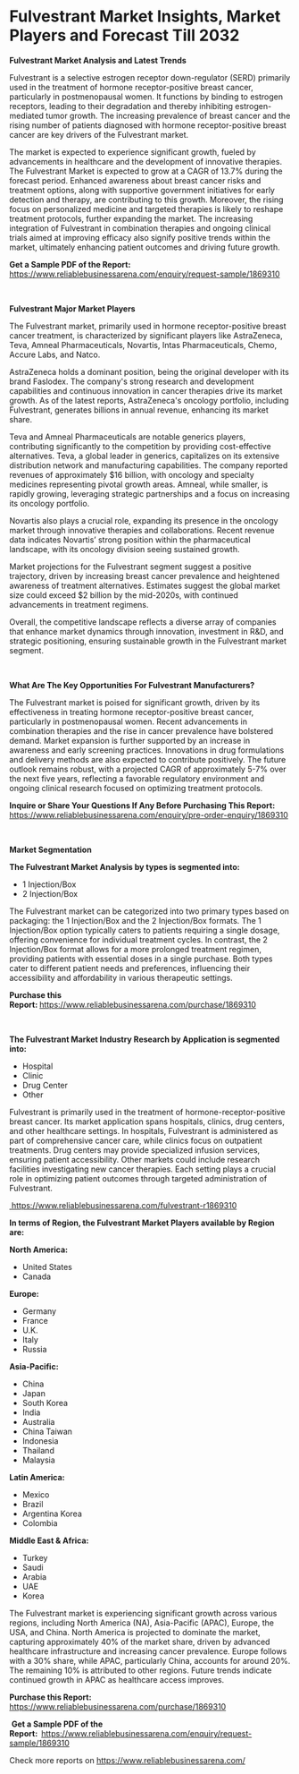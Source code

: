 <p><h1>Fulvestrant Market Insights, Market Players and Forecast Till 2032</h1></p><p><strong>Fulvestrant Market Analysis and Latest Trends</strong></p>
<p><p>Fulvestrant is a selective estrogen receptor down-regulator (SERD) primarily used in the treatment of hormone receptor-positive breast cancer, particularly in postmenopausal women. It functions by binding to estrogen receptors, leading to their degradation and thereby inhibiting estrogen-mediated tumor growth. The increasing prevalence of breast cancer and the rising number of patients diagnosed with hormone receptor-positive breast cancer are key drivers of the Fulvestrant market.</p><p>The market is expected to experience significant growth, fueled by advancements in healthcare and the development of innovative therapies. The Fulvestrant Market is expected to grow at a CAGR of 13.7% during the forecast period. Enhanced awareness about breast cancer risks and treatment options, along with supportive government initiatives for early detection and therapy, are contributing to this growth. Moreover, the rising focus on personalized medicine and targeted therapies is likely to reshape treatment protocols, further expanding the market. The increasing integration of Fulvestrant in combination therapies and ongoing clinical trials aimed at improving efficacy also signify positive trends within the market, ultimately enhancing patient outcomes and driving future growth.</p></p>
<p><strong>Get a Sample PDF of the Report:&nbsp;</strong> <a href="https://www.reliablebusinessarena.com/enquiry/request-sample/1869310?utm_campaign=2517&utm_medium=2&utm_source=Github&utm_content=ia&utm_term=08032025&utm_id=fulvestrant">https://www.reliablebusinessarena.com/enquiry/request-sample/1869310</a></p>
<p>&nbsp;</p>
<p><strong>Fulvestrant Major Market Players</strong></p>
<p><p>The Fulvestrant market, primarily used in hormone receptor-positive breast cancer treatment, is characterized by significant players like AstraZeneca, Teva, Amneal Pharmaceuticals, Novartis, Intas Pharmaceuticals, Chemo, Accure Labs, and Natco. </p><p>AstraZeneca holds a dominant position, being the original developer with its brand Faslodex. The company's strong research and development capabilities and continuous innovation in cancer therapies drive its market growth. As of the latest reports, AstraZeneca's oncology portfolio, including Fulvestrant, generates billions in annual revenue, enhancing its market share.</p><p>Teva and Amneal Pharmaceuticals are notable generics players, contributing significantly to the competition by providing cost-effective alternatives. Teva, a global leader in generics, capitalizes on its extensive distribution network and manufacturing capabilities. The company reported revenues of approximately $16 billion, with oncology and specialty medicines representing pivotal growth areas. Amneal, while smaller, is rapidly growing, leveraging strategic partnerships and a focus on increasing its oncology portfolio.</p><p>Novartis also plays a crucial role, expanding its presence in the oncology market through innovative therapies and collaborations. Recent revenue data indicates Novartis’ strong position within the pharmaceutical landscape, with its oncology division seeing sustained growth.</p><p>Market projections for the Fulvestrant segment suggest a positive trajectory, driven by increasing breast cancer prevalence and heightened awareness of treatment alternatives. Estimates suggest the global market size could exceed $2 billion by the mid-2020s, with continued advancements in treatment regimens.</p><p>Overall, the competitive landscape reflects a diverse array of companies that enhance market dynamics through innovation, investment in R&D, and strategic positioning, ensuring sustainable growth in the Fulvestrant market segment.</p></p>
<p>&nbsp;</p>
<p><strong>What Are The Key Opportunities For Fulvestrant Manufacturers?</strong></p>
<p><p>The Fulvestrant market is poised for significant growth, driven by its effectiveness in treating hormone receptor-positive breast cancer, particularly in postmenopausal women. Recent advancements in combination therapies and the rise in cancer prevalence have bolstered demand. Market expansion is further supported by an increase in awareness and early screening practices. Innovations in drug formulations and delivery methods are also expected to contribute positively. The future outlook remains robust, with a projected CAGR of approximately 5-7% over the next five years, reflecting a favorable regulatory environment and ongoing clinical research focused on optimizing treatment protocols.</p></p>
<p><strong>Inquire or Share Your Questions If Any Before Purchasing This Report:</strong> <a href="https://www.reliablebusinessarena.com/enquiry/pre-order-enquiry/1869310?utm_campaign=2517&utm_medium=2&utm_source=Github&utm_content=ia&utm_term=08032025&utm_id=fulvestrant">https://www.reliablebusinessarena.com/enquiry/pre-order-enquiry/1869310</a></p>
<p>&nbsp;</p>
<p><strong>Market Segmentation</strong></p>
<p><strong>The Fulvestrant Market Analysis by types is segmented into:</strong></p>
<p><ul><li>1 Injection/Box</li><li>2 Injection/Box</li></ul></p>
<p><p>The Fulvestrant market can be categorized into two primary types based on packaging: the 1 Injection/Box and the 2 Injection/Box formats. The 1 Injection/Box option typically caters to patients requiring a single dosage, offering convenience for individual treatment cycles. In contrast, the 2 Injection/Box format allows for a more prolonged treatment regimen, providing patients with essential doses in a single purchase. Both types cater to different patient needs and preferences, influencing their accessibility and affordability in various therapeutic settings.</p></p>
<p><strong>Purchase this Report:&nbsp;</strong><a href="https://www.reliablebusinessarena.com/purchase/1869310?utm_campaign=2517&utm_medium=2&utm_source=Github&utm_content=ia&utm_term=08032025&utm_id=fulvestrant">https://www.reliablebusinessarena.com/purchase/1869310</a></p>
<p>&nbsp;</p>
<p><strong>The Fulvestrant Market Industry Research by Application is segmented into:</strong></p>
<p><ul><li>Hospital</li><li>Clinic</li><li>Drug Center</li><li>Other</li></ul></p>
<p><p>Fulvestrant is primarily used in the treatment of hormone-receptor-positive breast cancer. Its market application spans hospitals, clinics, drug centers, and other healthcare settings. In hospitals, Fulvestrant is administered as part of comprehensive cancer care, while clinics focus on outpatient treatments. Drug centers may provide specialized infusion services, ensuring patient accessibility. Other markets could include research facilities investigating new cancer therapies. Each setting plays a crucial role in optimizing patient outcomes through targeted administration of Fulvestrant.</p></p>
<p><a href="https://www.reliablebusinessarena.com/fulvestrant-r1869310?utm_campaign=2517&utm_medium=2&utm_source=Github&utm_content=ia&utm_term=08032025&utm_id=fulvestrant">&nbsp;https://www.reliablebusinessarena.com/fulvestrant-r1869310</a></p>
<p><strong>In terms of Region, the Fulvestrant Market Players available by Region are:</strong></p>
<p>
    <p> <strong> North America: </strong>
        <ul>
            <li>United States</li>
            <li>Canada</li>
        </ul>
        </p> 
    <p> <strong> Europe: </strong>
        <ul>
            <li>Germany</li>
            <li>France</li>
            <li>U.K.</li>
            <li>Italy</li>
            <li>Russia</li>
        </ul>
        </p> 
    <p> <strong> Asia-Pacific: </strong>
        <ul>
            <li>China</li>
            <li>Japan</li>
            <li>South Korea</li>
            <li>India</li>
            <li>Australia</li>
            <li>China Taiwan</li>
            <li>Indonesia</li>
            <li>Thailand</li>
            <li>Malaysia</li>
        </ul>
        </p> 
    <p> <strong> Latin America: </strong>
        <ul>
            <li>Mexico</li>
            <li>Brazil</li>
            <li>Argentina Korea</li>
            <li>Colombia</li>
        </ul>
        </p> 
    <p> <strong> Middle East & Africa: </strong>
        <ul>
            <li>Turkey</li>
            <li>Saudi</li>
            <li>Arabia</li>
            <li>UAE</li>
            <li>Korea</li>
        </ul>
    </p>
    </p>
<p><p>The Fulvestrant market is experiencing significant growth across various regions, including North America (NA), Asia-Pacific (APAC), Europe, the USA, and China. North America is projected to dominate the market, capturing approximately 40% of the market share, driven by advanced healthcare infrastructure and increasing cancer prevalence. Europe follows with a 30% share, while APAC, particularly China, accounts for around 20%. The remaining 10% is attributed to other regions. Future trends indicate continued growth in APAC as healthcare access improves.</p></p>
<p><strong>Purchase this Report: </strong><a href="https://www.reliablebusinessarena.com/purchase/1869310?utm_campaign=2517&utm_medium=2&utm_source=Github&utm_content=ia&utm_term=08032025&utm_id=fulvestrant">https://www.reliablebusinessarena.com/purchase/1869310</a></p>
<p>&nbsp;<strong>Get a Sample PDF of the Report:&nbsp;&nbsp;</strong><a href="https://www.reliablebusinessarena.com/enquiry/request-sample/1869310?utm_campaign=2517&utm_medium=2&utm_source=Github&utm_content=ia&utm_term=08032025&utm_id=fulvestrant">https://www.reliablebusinessarena.com/enquiry/request-sample/1869310</a></p>
<p><strong></strong></p>
<p>Check more reports on <a href="https://www.reliablebusinessarena.com/?utm_campaign=2517&utm_medium=2&utm_source=Github&utm_content=ia&utm_term=08032025&utm_id=fulvestrant">https://www.reliablebusinessarena.com/</a></p>